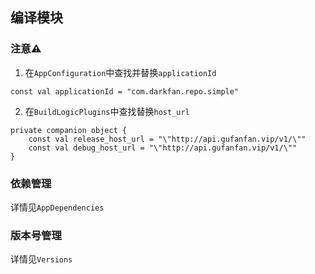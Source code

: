 ## 编译模块

### 注意⚠️

1. 在`AppConfiguration`中查找并替换`applicationId`
```
const val applicationId = "com.darkfan.repo.simple"
```


2. 在`BuildLogicPlugins`中查找替换`host_url `
```
private companion object {
    const val release_host_url = "\"http://api.gufanfan.vip/v1/\""
    const val debug_host_url = "\"http://api.gufanfan.vip/v1/\""
}
```

### 依赖管理
详情见`AppDependencies`

### 版本号管理
详情见`Versions`



